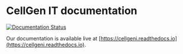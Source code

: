 # CellGen IT documentation

[![Documentation Status](https://readthedocs.org/projects/cellgeni/badge/?version=latest)](https://cellgeni.readthedocs.io/en/latest/?badge=latest)

Our documentation is available live at [https://cellgeni.readthedocs.io](https://cellgeni.readthedocs.io).

